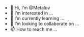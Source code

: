- 👋 Hi, I’m @Metaluv
- 👀 I’m interested in ...
- 🌱 I’m currently learning ...
- 💞️ I’m looking to collaborate on ...
- 📫 How to reach me ...

<!---
Metaluv/Metaluv is a ✨ special ✨ repository because its `README.md` (this file) appears on your GitHub profile.
You can click the Preview link to take a look at your changes.
--->
